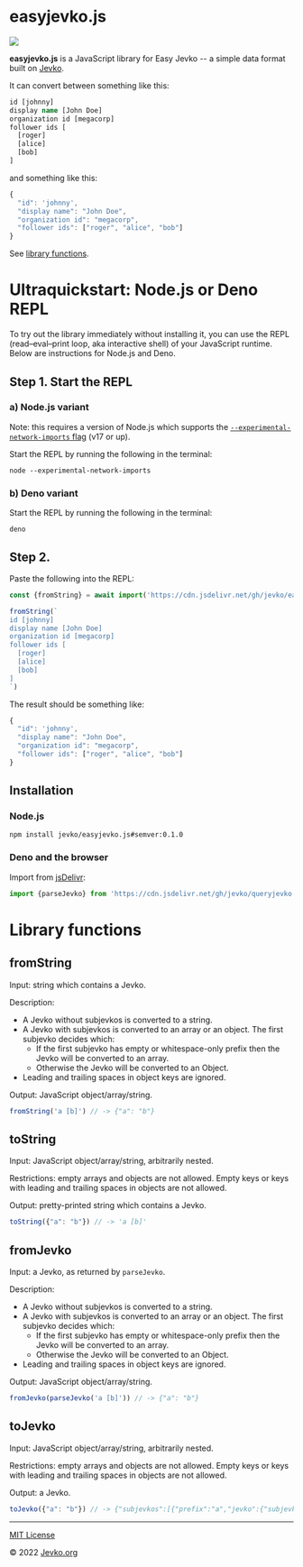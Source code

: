 # easyjevko.js

[![](https://data.jsdelivr.com/v1/package/gh/jevko/easyjevko.js/badge)](https://www.jsdelivr.com/package/gh/jevko/easyjevko.js)

**easyjevko.js** is a JavaScript library for Easy Jevko -- a simple data format built on [Jevko](https://jevko.org).

It can convert between something like this:

```clj
id [johnny]
display name [John Doe]
organization id [megacorp]
follower ids [
  [roger]
  [alice]
  [bob]
]
```

and something like this:

```js
{
  "id": 'johnny',
  "display name": "John Doe",
  "organization id": "megacorp",
  "follower ids": ["roger", "alice", "bob"]
}
```

<!-- todo -->

See [library functions](#library-functions).

# Ultraquickstart: Node.js or Deno REPL

To try out the library immediately without installing it, you can use the REPL (read–eval–print loop, aka interactive shell) of your JavaScript runtime. Below are instructions for Node.js and Deno.

## Step 1. Start the REPL

### a) Node.js variant

Note: this requires a version of Node.js which supports the [`--experimental-network-imports` flag](https://nodejs.org/docs/latest-v17.x/api/esm.html#https-and-http-imports) (v17 or up).

Start the REPL by running the following in the terminal:

```
node --experimental-network-imports
```

### b) Deno variant

Start the REPL by running the following in the terminal:

```
deno
```

## Step 2.

Paste the following into the REPL:

```js
const {fromString} = await import('https://cdn.jsdelivr.net/gh/jevko/easyjevko.js@0.1.0/mod.js')

fromString(`
id [johnny]
display name [John Doe]
organization id [megacorp]
follower ids [
  [roger]
  [alice]
  [bob]
]
`)
```

The result should be something like:

```js
{
  "id": 'johnny',
  "display name": "John Doe",
  "organization id": "megacorp",
  "follower ids": ["roger", "alice", "bob"]
}
```

## Installation

### Node.js

```
npm install jevko/easyjevko.js#semver:0.1.0
```

### Deno and the browser

Import from [jsDelivr](https://www.jsdelivr.com/):

```js
import {parseJevko} from 'https://cdn.jsdelivr.net/gh/jevko/queryjevko.js@v0.1.0/mod.js'
```

# Library functions

## fromString

Input: string which contains a Jevko.

Description:

* A Jevko without subjevkos is converted to a string.
* A Jevko with subjevkos is converted to an array or an object. The first subjevko decides which:
  * If the first subjevko has empty or whitespace-only prefix then the Jevko will be converted to an array.
  * Otherwise the Jevko will be converted to an Object.
* Leading and trailing spaces in object keys are ignored.

Output: JavaScript object/array/string.

```js
fromString('a [b]') // -> {"a": "b"}
```

## toString

Input: JavaScript object/array/string, arbitrarily nested.

Restrictions: empty arrays and objects are not allowed. Empty keys or keys with leading and trailing spaces in objects are not allowed.

Output: pretty-printed string which contains a Jevko.

```js
toString({"a": "b"}) // -> 'a [b]'
```

## fromJevko

Input: a Jevko, as returned by `parseJevko`.

Description:

* A Jevko without subjevkos is converted to a string.
* A Jevko with subjevkos is converted to an array or an object. The first subjevko decides which:
  * If the first subjevko has empty or whitespace-only prefix then the Jevko will be converted to an array.
  * Otherwise the Jevko will be converted to an Object.
* Leading and trailing spaces in object keys are ignored.

Output: JavaScript object/array/string. 

```js
fromJevko(parseJevko('a [b]')) // -> {"a": "b"}
```

## toJevko

Input: JavaScript object/array/string, arbitrarily nested.

Restrictions: empty arrays and objects are not allowed. Empty keys or keys with leading and trailing spaces in objects are not allowed.

Output: a Jevko.

```js
toJevko({"a": "b"}) // -> {"subjevkos":[{"prefix":"a","jevko":{"subjevkos":[],"suffix":"b"}}],"suffix":""}
```

***

[MIT License](LICENSE)

© 2022 [Jevko.org](https://jevko.org)

